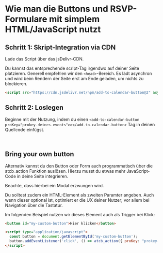 
# Wie man die Buttons und RSVP-Formulare mit simplem HTML/JavaScript nutzt

## Schritt 1: Skript-Integration via CDN

Lade das Script über das jsDelivr-CDN.

Du kannst das entsprechende script-Tag irgendwo auf deiner Seite platzieren. Generell empfehlen wir den `<head>`-Bereich. Es lädt asynchron und wird beim Rendern der Seite erst am Ende geladen, um nichts zu blockieren.

```html
<script src="https://cdn.jsdelivr.net/npm/add-to-calendar-button@2" async defer></script>
```

## Schritt 2: Loslegen

Beginne mit der Nutzung, indem du einen `<add-to-calendar-button proKey="prokey-deines-events">></add-to-calendar-button>` Tag in deinen Quellcode einfügst.

<br />

## Bring your own button

Alternativ kannst du den Button oder Form auch programmatisch über die atcb_action Funktion auslösen. Hierzu musst du etwas mehr JavaScript-Code in deine Seite integrieren.

Beachte, dass hierbei ein Modal erzwungen wird.

Du solltest zudem ein HTML-Element als zweiten Paramter angeben. Auch wenn dieser optional ist, optimiert er die UX deiner Nutzer; vor allem bei Navigation über die Tastatur.

Im folgenden Beispiel nutzen wir dieses Element auch als Trigger bei Klick:

```html
<button id="my-custom-button">Hier klicken</button>

<script type="application/javascript">
  const button = document.getElementById('my-custom-button');
  button.addEventListener('click', () => atcb_action({ proKey: "prokey-deines-events"}, button));
</script>
```
